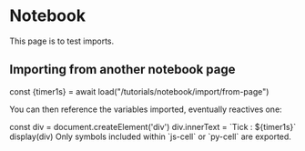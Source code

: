 # Notebook

This page is to test imports.

## Importing from another notebook page


<js-cell>
const {timer1s} = await load("/tutorials/notebook/import/from-page")

</js-cell>

You can then reference the variables imported, eventually reactives one:

<js-cell reactive='true'>
const div = document.createElement('div')
div.innerText = `Tick : ${timer1s}`
display(div)
</js-cell>

<note level='warning' label='Important'>
Only symbols included within `js-cell` or `py-cell` are exported.

</note>